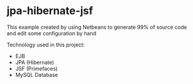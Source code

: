 # jpa-hibernate-jsf

This example created by using Netbeans to generate 99% of source code and edit some configuration by hand

Technology used in this project:

- EJB
- JPA (Hibernate)
- JSF (Primefaces)
- MySQL Database